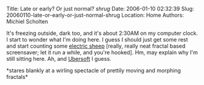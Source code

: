 Title: Late or early? Or just normal? *shrug*
Date: 2006-01-10 02:32:39
Slug: 20060110-late-or-early-or-just-normal-shrug
Location: Home
Authors: Michiel Scholten

<p>It's freezing outside, dark too, and it's about 2:30AM on my computer clock. I start to wonder what I'm doing here. I guess I should just get some rest and start counting some <a href="http://www.electricsheep.org/">electric sheep</a> [really, really neat fractal based screensaver; let it run a while, and you're hooked]. Hm, may explain why I'm still sitting here. Ah, and <a href="http://ubersoft.net/">Ubersoft</a> I guess.</p>

<p>*stares blankly at a wirling spectacle of prettily moving and morphing fractals*</p>